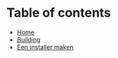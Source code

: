 # Table of contents

* [Home](README.md)
* [Building](building.md)
* [Een installer maken](een-installer-maken.md)

